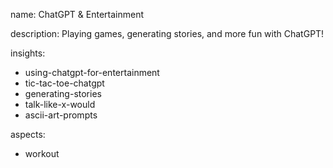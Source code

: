 name: ChatGPT & Entertainment

description: Playing games, generating stories, and more fun with ChatGPT!

insights:
  - using-chatgpt-for-entertainment
  - tic-tac-toe-chatgpt
  - generating-stories
  - talk-like-x-would
  - ascii-art-prompts

aspects:
  - workout
